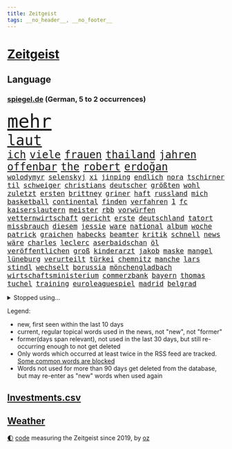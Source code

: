 ```yaml
---
title: Zeitgeist
tags: __no_header__, __no_footer__
---
```


# [Zeitgeist](https://oliz.io/zeitgeist/)

## Language

<h3><a href="https://www.spiegel.de" target="_blank">spiegel.de</a> (German, 5 to 2 occurrences)</h3>
<p style="font-family:monospace">
<span style="font-size:32pt"><a href="news_links.html#mehr" class="current">mehr</a></span>
<br>
<span style="font-size:25pt"><a href="news_links.html#laut" class="current">laut</a></span>
<br>
<span style="font-size:18pt"><a href="news_links.html#ich" class="current">ich</a></span>
<span style="font-size:18pt"><a href="news_links.html#viele" class="current">viele</a></span>
<span style="font-size:18pt"><a href="news_links.html#frauen" class="current">frauen</a></span>
<span style="font-size:18pt"><a href="news_links.html#thailand" class="current">thailand</a></span>
<span style="font-size:18pt"><a href="news_links.html#jahren" class="current">jahren</a></span>
<span style="font-size:18pt"><a href="news_links.html#offenbar" class="current">offenbar</a></span>
<span style="font-size:18pt"><a href="news_links.html#the" class="current">the</a></span>
<span style="font-size:18pt"><a href="news_links.html#robert" class="current">robert</a></span>
<span style="font-size:18pt"><a href="news_links.html#erdoğan" class="current">erdoğan</a></span>
<br>
<span style="font-size:12pt"><a href="news_links.html#wolodymyr" class="current">wolodymyr</a></span>
<span style="font-size:12pt"><a href="news_links.html#selenskyj" class="current">selenskyj</a></span>
<span style="font-size:12pt"><a href="news_links.html#xi" class="current">xi</a></span>
<span style="font-size:12pt"><a href="news_links.html#jinping" class="current">jinping</a></span>
<span style="font-size:12pt"><a href="news_links.html#endlich" class="current">endlich</a></span>
<span style="font-size:12pt"><a href="news_links.html#nora" class="current">nora</a></span>
<span style="font-size:12pt"><a href="news_links.html#tschirner" class="new">tschirner</a></span>
<span style="font-size:12pt"><a href="news_links.html#til" class="current">til</a></span>
<span style="font-size:12pt"><a href="news_links.html#schweiger" class="current">schweiger</a></span>
<span style="font-size:12pt"><a href="news_links.html#christians" class="new">christians</a></span>
<span style="font-size:12pt"><a href="news_links.html#deutscher" class="current">deutscher</a></span>
<span style="font-size:12pt"><a href="news_links.html#größten" class="current">größten</a></span>
<span style="font-size:12pt"><a href="news_links.html#wohl" class="current">wohl</a></span>
<span style="font-size:12pt"><a href="news_links.html#zuletzt" class="current">zuletzt</a></span>
<span style="font-size:12pt"><a href="news_links.html#ersten" class="current">ersten</a></span>
<span style="font-size:12pt"><a href="news_links.html#brittney" class="current">brittney</a></span>
<span style="font-size:12pt"><a href="news_links.html#griner" class="current">griner</a></span>
<span style="font-size:12pt"><a href="news_links.html#haft" class="current">haft</a></span>
<span style="font-size:12pt"><a href="news_links.html#russland" class="current">russland</a></span>
<span style="font-size:12pt"><a href="news_links.html#mich" class="current">mich</a></span>
<span style="font-size:12pt"><a href="news_links.html#basketball" class="current">basketball</a></span>
<span style="font-size:12pt"><a href="news_links.html#continental" class="new">continental</a></span>
<span style="font-size:12pt"><a href="news_links.html#finden" class="current">finden</a></span>
<span style="font-size:12pt"><a href="news_links.html#verfahren" class="current">verfahren</a></span>
<span style="font-size:12pt"><a href="news_links.html#1" class="current">1</a></span>
<span style="font-size:12pt"><a href="news_links.html#fc" class="current">fc</a></span>
<span style="font-size:12pt"><a href="news_links.html#kaiserslautern" class="current">kaiserslautern</a></span>
<span style="font-size:12pt"><a href="news_links.html#meister" class="current">meister</a></span>
<span style="font-size:12pt"><a href="news_links.html#rbb" class="current">rbb</a></span>
<span style="font-size:12pt"><a href="news_links.html#vorwürfen" class="current">vorwürfen</a></span>
<span style="font-size:12pt"><a href="news_links.html#vetternwirtschaft" class="new">vetternwirtschaft</a></span>
<span style="font-size:12pt"><a href="news_links.html#gericht" class="current">gericht</a></span>
<span style="font-size:12pt"><a href="news_links.html#erste" class="current">erste</a></span>
<span style="font-size:12pt"><a href="news_links.html#deutschland" class="current">deutschland</a></span>
<span style="font-size:12pt"><a href="news_links.html#tatort" class="current">tatort</a></span>
<span style="font-size:12pt"><a href="news_links.html#missbrauch" class="current">missbrauch</a></span>
<span style="font-size:12pt"><a href="news_links.html#diesem" class="current">diesem</a></span>
<span style="font-size:12pt"><a href="news_links.html#jessie" class="new">jessie</a></span>
<span style="font-size:12pt"><a href="news_links.html#ware" class="current">ware</a></span>
<span style="font-size:12pt"><a href="news_links.html#national" class="current">national</a></span>
<span style="font-size:12pt"><a href="news_links.html#album" class="current">album</a></span>
<span style="font-size:12pt"><a href="news_links.html#woche" class="current">woche</a></span>
<span style="font-size:12pt"><a href="news_links.html#patrick" class="current">patrick</a></span>
<span style="font-size:12pt"><a href="news_links.html#graichen" class="new">graichen</a></span>
<span style="font-size:12pt"><a href="news_links.html#habecks" class="current">habecks</a></span>
<span style="font-size:12pt"><a href="news_links.html#beamter" class="current">beamter</a></span>
<span style="font-size:12pt"><a href="news_links.html#kritik" class="current">kritik</a></span>
<span style="font-size:12pt"><a href="news_links.html#schnell" class="current">schnell</a></span>
<span style="font-size:12pt"><a href="news_links.html#news" class="current">news</a></span>
<span style="font-size:12pt"><a href="news_links.html#wäre" class="current">wäre</a></span>
<span style="font-size:12pt"><a href="news_links.html#charles" class="current">charles</a></span>
<span style="font-size:12pt"><a href="news_links.html#leclerc" class="current">leclerc</a></span>
<span style="font-size:12pt"><a href="news_links.html#aserbaidschan" class="current">aserbaidschan</a></span>
<span style="font-size:12pt"><a href="news_links.html#öl" class="current">öl</a></span>
<span style="font-size:12pt"><a href="news_links.html#veröffentlichen" class="current">veröffentlichen</a></span>
<span style="font-size:12pt"><a href="news_links.html#groß" class="current">groß</a></span>
<span style="font-size:12pt"><a href="news_links.html#kinderarzt" class="new">kinderarzt</a></span>
<span style="font-size:12pt"><a href="news_links.html#jakob" class="current">jakob</a></span>
<span style="font-size:12pt"><a href="news_links.html#maske" class="current">maske</a></span>
<span style="font-size:12pt"><a href="news_links.html#mangel" class="current">mangel</a></span>
<span style="font-size:12pt"><a href="news_links.html#lüneburg" class="new">lüneburg</a></span>
<span style="font-size:12pt"><a href="news_links.html#verurteilt" class="current">verurteilt</a></span>
<span style="font-size:12pt"><a href="news_links.html#türkei" class="current">türkei</a></span>
<span style="font-size:12pt"><a href="news_links.html#chemnitz" class="current">chemnitz</a></span>
<span style="font-size:12pt"><a href="news_links.html#manche" class="current">manche</a></span>
<span style="font-size:12pt"><a href="news_links.html#lars" class="current">lars</a></span>
<span style="font-size:12pt"><a href="news_links.html#stindl" class="new">stindl</a></span>
<span style="font-size:12pt"><a href="news_links.html#wechselt" class="current">wechselt</a></span>
<span style="font-size:12pt"><a href="news_links.html#borussia" class="current">borussia</a></span>
<span style="font-size:12pt"><a href="news_links.html#mönchengladbach" class="current">mönchengladbach</a></span>
<span style="font-size:12pt"><a href="news_links.html#wirtschaftsministerium" class="current">wirtschaftsministerium</a></span>
<span style="font-size:12pt"><a href="news_links.html#commerzbank" class="current">commerzbank</a></span>
<span style="font-size:12pt"><a href="news_links.html#bayern" class="current">bayern</a></span>
<span style="font-size:12pt"><a href="news_links.html#thomas" class="current">thomas</a></span>
<span style="font-size:12pt"><a href="news_links.html#tuchel" class="current">tuchel</a></span>
<span style="font-size:12pt"><a href="news_links.html#training" class="current">training</a></span>
<span style="font-size:12pt"><a href="news_links.html#euroleaguespiel" class="new">euroleaguespiel</a></span>
<span style="font-size:12pt"><a href="news_links.html#madrid" class="current">madrid</a></span>
<span style="font-size:12pt"><a href="news_links.html#belgrad" class="new">belgrad</a></span>
</p>
<details>
<summary>Stopped using...</summary>
<p class="former" style="font-size:12pt">
grenzen(919) netzwerken(919) botschaft(918) flugzeug(918) diskutiert(917) lisa(917) äußern(917) schnelle(916) untersagt(916) 44(915) beklagen(915) beschwerde(915) hinweisen(915) rheinlandpfalz(915) rief(915) statement(915) abschied(914) entlassung(914) humanitäre(914) kardinal(914) rainer(914) rasant(914) reduziert(914) schwangerschaft(914) streichen(914) usbundesstaat(914) zeitweise(914) aktuell(913) covid(913) eingebrochen(913) froh(913) gefasst(913) gewaltig(913) schlimm(913) schlimmer(913) spdpolitikerin(913) van(913) verschiebt(913) wales(913) beschädigt(912) diesel(912) gebaut(912) kündigen(912) nationen(912) bemüht(911) bereich(911) doku(911) durchsucht(911) frühen(911) geworfen(911) kanada(911) lobt(911) regierungschefs(911) tests(911) theater(911) vereinigten(911) vielerorts(911) weltweiten(911) kollaps(910) razzia(910) stellten(910) studierenden(910) städte(910) vergangene(910) aufgrund(909) australische(909) facebook(909) hans(909) hotel(909) infektionen(909) juli(909) julia(909) publikum(909) teilnehmen(909) wartet(909) kurzem(908) polizeieinsatz(908) verpflichtet(908) argumente(907) impfung(907) kämpfer(907) lehnen(907) saarland(907) spekuliert(907) usschauspielerin(907) bestimmt(906) ehren(906) geklärt(906) linken(906) reagierten(906) schien(906) see(906) weltweite(906) optimistisch(905) rät(905) fahrrad(904) freund(904) kleiner(904) klimapolitik(904) verurteilte(904) august(903) institut(903) längere(903) versprochen(903) ärgert(903) gefährlicher(902) hund(902) juristisch(902) herr(901) gekauft(900) aufgegeben(899) bürgermeisterin(899) journalistin(899) vorgestellt(899) erfunden(898) küstenwache(898) tauchen(898) viertelfinale(898) anzeichen(897) argentinien(896) attacken(895) enge(895) treiben(894) auftreten(892) erschießt(892) überschwemmungen(891) gemeinsames(890) hunger(890) vorgänger(890) erderwärmung(889) frisch(889) le(889) vorteile(889) entspannung(888) gehörte(887) hohem(887) trauert(887) wusste(887) heutigen(886) letztes(886) stellung(886) top(885) ältere(884) museum(883) spannend(883) sichert(882) schneider(881) verständnis(881) schützt(879) iranischen(878) jurist(873) besteht(872) gehabt(869) zdf(869) entbrannt(866) ausgaben(864) erhebliche(859) palästinenser(856) wmtitel(850) maschinen(849) cdu/csu(846) politischer(838) woelki(838) variante(827) berichtete(821) polizeiruf(813) schlaf(813) konfrontation(798) kannte(777) zusammenbruch(776) wolken(774) carlos(764) ermittlungsverfahren(736) long(735) joseph(728) werte(718) gestanden(697) notenbank(680) schwäche(663) zerstörte(656) ministerin(654) anführer(653) arme(651) 72(642) cup(631) global(618) kollision(617) topmanager(615) wellen(615) beeinträchtigt(613) 20000(608) parlaments(606) norwegischen(601) übertragen(594) erhofft(592) geleistet(591) anhängern(590) realität(589) staatsbesuch(585) börsen(584) investiert(581) hawaii(577) mehrwertsteuer(566) manuela(565) floyd(560) australiens(555) ice(552) vermitteln(552) älteste(551) mehrfamilienhaus(548) briefe(547) ampelregierung(545) eingeführt(544) station(543) zurückgezogen(543) bettina(541) siebten(541) saal(537) ampelparteien(532) mond(531) rosa(531) erschlagen(528) härte(524) schülerin(524) hafenstadt(518) winfried(505) bundesfinanzminister(499) kretschmann(490) einziger(489) schütze(488) pink(486) rasch(481) möchten(479) oscars(466) 68(465) widersprechen(458) einbrecher(456) stuhl(454) erweitert(450) hauptbahnhof(450) soldat(450) desto(447) erneuert(445) einheit(436) operation(434) report(433) gastbeitrag(427) verleiht(425) young(423) designer(419) ansehen(418) warme(416) abgeschafft(411) absagen(409) zugesagt(409) begleiten(407) lücken(405) indischen(402) wirtschaftsweise(402) pannen(400) beschuldigten(396) mutige(395) nukleare(395) jahreszeit(394) 2035(393) baustelle(393) schneidet(393) sexualisierte(385) zeitenwende(385) unabhängig(380) bewusst(377) modernen(375) nationalelf(375) beben(374) verfolgung(373) ergab(372) begrenzt(371) windkraft(370) ten(369) ausstieg(363) trauerfeier(363) kompensieren(362) öpnv(361) durchsuchen(356) geöffnet(356) jack(353) pelosi(351) schlamm(342) wahre(341) übergriffen(340) lngterminals(339) ankara(332) ehrt(329) eingesperrt(329) usamerikanischen(328) luisa(325) rockband(321) bist(320) brennende(320) sylt(320) budapest(317) versinkt(317) elisabeth(314) nachhaltig(313) empfehlungen(312) kommissarin(310) krimi(310) beruhigen(309) ernannt(309) anhaltende(308) umwelthilfe(304) gegnerin(303) verheerend(302) weltrekord(302) yorks(302) prompt(298) staus(298) valley(298) künstlichen(297) misshandelt(296) gegenzug(295) dfbteam(294) drin(294) schrumpfen(292) erntet(290) großaufgebot(287) vorantreiben(287) erobern(286) kostete(284) bewusstsein(283) geste(283) versorgen(283) krebserkrankung(280) abschwung(279) entfernen(279) verstoßen(279) erlegen(277) gegensteuern(277) fehlenden(276) islamisten(275) barrikaden(274) frist(273) 2040(270) rettungsaktion(269) major(268) oslo(267) landwirtschaft(265) aussteigen(263) csd(261) schwede(261) skifahrer(260) neubauer(258) nördlich(256) drohnenangriff(255) 40jährige(254) farce(253) gehirn(253) leitzins(253) bewältigen(252) erkranken(250) inselstaat(249) neukölln(248) nordsyrien(248) exweltmeister(247) gerufen(247) studentin(246) kampfpanzer(245) spitzen(245) studieren(244) importiert(243) mithäftling(243) vereinbarten(243) okay(240) schreitet(240) bach(238) elefanten(237) grab(237) ticketpreise(236) einladung(235) mississippi(235) körperlichen(234) 63(233) stromausfälle(233) films(228) franz(228) anfangs(224) bauch(224) gewässer(224) gratuliert(224) unruhen(224) antarktis(223) verbal(223) befürworten(222) lenken(222) schikaniert(221) zutritt(220) princess(219) stephan(219) richtete(218) stellungnahme(217) skifahren(216) a7(215) fdpvize(215) beschwert(213) dient(213) proben(212) rassistischer(212) schwesig(211) beton(209) ausgestattet(208) umgekehrt(208) durchaus(207) feierten(207) kinderpornografie(205) raf(204) nationaltrainer(203) privatsphäre(203) ranking(203) winzer(203) betrogen(202) herzog(202) mittelstand(201) gesundheitszustand(200) indiens(198) krawalle(198) verbleib(198) zahnarzt(198) 57(197) bröckelt(196) silicon(196) eingriff(195) überraschender(195) schutzmacht(194) sondertribunal(192) scheinbar(191) gerichtet(190) liebte(189) postet(189) ausscheiden(187) houston(187) kurzen(187) hakt(185) wissenschaftliche(185) erpresst(184) grundschulen(183) nordkoreas(183) routine(183) ulf(183) verfilmt(183) faktisch(181) olivier(181) beobachtungen(179) männliche(179) auszahlen(178) blaue(177) festnehmen(177) razzien(176) lützerath(175) montagmorgen(174) epidemie(172) norddeutschen(171) bruce(170) ratten(170) schrauben(170) wecken(170) gerichts(169) prien(169) eugipfel(168) fraktionschef(168) sehnt(168) finanzmärkte(167) geplantes(166) operiert(166) zucker(166) diktatoren(165) friedensnobelpreis(165) sam(165) außenpolitik(164) betrugsvorwürfe(164) deutschem(164) wwf(164) wachsamkeit(163) eric(162) nachrichtenagentur(162) reis(162) taucher(162) sexualstraftaten(161) transporter(160) autorinnen(159) möglichkeit(159) hochwasser(158) zäh(158) filmstar(157) mine(157) weitem(156) kabine(155) kinderbücher(155) ressort(154) abgesetzt(153) doping(153) erfolgsrezept(153) fusion(153) antreibt(152) gezerrt(152) heinrich(152) gesellschaften(151) arzneien(150) mächte(150) weltrangliste(150) fdpverkehrsminister(149) klarkommen(149) luise(149) testament(149) familienministerin(148) paus(148) klebt(147) blüte(146) unterstützern(146) ahnen(145) anlaufen(145) hoffnungsschimmer(145) 21jährige(144) erlebnisse(144) justin(144) kpführung(144) koreanischen(142) bewirken(141) tanker(141) traumatisiert(141) ernennung(140) inhalt(140) korrupt(140) achtzigerjahre(138) delhi(138) bankmanfried(137) begegnet(137) erfüllung(135) jeff(135) kleineren(135) buffett(134) butter(134) echo(134) skepsis(134) warren(134) ärgerlich(134) althaus(133) mitgliedern(133) engere(132) hill(132) vwaufsichtsrat(132) rivalität(130) puppe(129) republikanischen(129) altersdiskriminierung(128) prozentpunkte(128) präsentation(128) realistisch(128) schiebt(128) sound(128) technische(128) terence(128) kapitolsturm(127) kurzerhand(127) netzbetreiber(127) reformideen(127) skiurlaub(127) strafanzeige(127) übersteht(127) falschfahrer(126) anteilseigner(125) apotheken(125) verleihen(125) 02(122) klinsmann(121) läden(121) unterzogen(121) gefallene(120) verschafft(119) wuppertal(119) 165(118) berufsaussichten(118) geerbt(118) arbeitsplätze(117) beschneiden(116) pfeifen(116) runden(116) verwandte(116) autofahrern(115) kriegen(115) militärhilfe(115) tennisspieler(115) belgier(114) gelegenheit(114) traut(113) stockt(112) heimreise(110) hürde(110) meinungen(110) opfers(110) schenk(110) 2028(109) al(109) fabuliert(109) gepostet(109) komplexe(109) usrapper(109) weltsport(109) änderung(109) immobilie(108) kieler(108) reichsbürgerszene(108) angefahren(107) übereinstimmenden(106) ach(105) barrel(105) reichsbürgerrazzia(105) deutschlandweit(104) tourismus(104) datenschützer(103) heller(103) jugendstrafe(103) spender(103) einsamer(102) aggressiv(101) biathletinnen(101) denise(101) grundlagen(101) herrmannwick(101) milliardenhilfen(101) geiseln(100) heimische(100) unicef(100) bestsellerautorin(99) freundschaften(99) hoffentlich(99) rhetorik(99) stationen(99) erfährt(98) nachgegeben(98) rüstet(98) stärkeren(98) 115(97) ignorieren(97) perus(97) sicherheitsmaßnahmen(97) einträge(96) herrlich(96) interessante(95) gesendet(94) kroatischen(94) naher(94) residenz(94) schönes(93) a20(92) bahngewerkschaft(92) mythos(92) panzern(92) staatsgebiet(92) befiehlt(91) erfahrungsbericht(91) grundnahrungsmittel(91) kriegsgefangenen(91) nantes(91) oppositionspolitiker(91) ortega(91) strafverfahren(91) wmtriumph(91) 9000(90) abbiegen(90) abläuft(90) aufhebung(90) flasche(90) premierministers(90) schwulen(90) wells(90) alternde(89) bibel(89) eughurteil(89) flugverkehr(89) gegensätze(89) hübsche(89) landrat(89) ministers(89) notgedrungen(89) passanten(89) riesen(89) bäumen(88) demonstriert(88) fallon(88) friert(88) ladung(88) plätze(88) prägten(88) rechtsreligiöse(88) sherrock(88) eingestiegen(87) flüchtig(87) häusliche(87) künstlerinnen(87) schokoladenfabrik(87) studentinnen(87) unfallfahrerin(87) untersagen(87) vandalismus(87) bildzeitung(86) fdpgeneralsekretär(86) gans(86) gelaunt(86) strategische(86) ballauf(85) geheimdiensts(85) rückzugs(85) vornamen(85) zweithöchsten(85) flensburg(84) mischt(84) mülltonnen(84) negatives(84) prominentesten(84) selbstverständnis(84) sophie(84) ausstellung(83) beerdigen(83) braunkohleabbau(83) küken(83) zigarette(83) zlatan(83) zwingt(83) darts(82) knappheit(82) kohlekraftwerke(82) parlamentarischen(82) sektor(82) westafrika(82) ausflügen(81) ausgewählte(81) bildungsministerium(81) eingestampft(81) erik(81) herstellung(81) houellebecq(81) lederer(81) memorial(81) standesamt(81) anfänger(80) diplomatisch(80) notorisch(80) ressentiments(80) überfüllten(80) ant(79) avengersstar(79) bullerbü(79) einlagensicherung(79) intel(79) ma(79) parteivize(79) polizeischutz(79) reanimiert(79) ungnade(79) dramen(78) gerichtliche(78) herrschaft(78) hysterie(78) küsse(78) rick(78) befördert(77) lokalpolitiker(77) natosoldaten(77) ostküste(77) zyklus(77) alfred(76) exekutionen(76) parteiinternen(76) tüfteln(76) unterhose(76) 270(75) begeistern(75) entsprechenden(75) floh(75) heiligen(75) kooperieren(75) kreminna(75) radikalislamischen(75) solch(75) uralte(75) 132(74) erhalt(74) frisches(74) lindsay(74) marode(74) neundarter(74) optimistischer(74) sesamstraße(74) zufälligen(74) zwischendurchessen(74) a3(73) belarussischer(73) bundesligisten(73) entwickelten(73) financial(73) kopieren(73) kundendaten(73) niemeyer(73) stellungen(73) vermeintlicher(73) verwenden(73) zettel(73) alcaraz(72) esc(72) externer(72) gravierende(72) menschlichen(72) scheiben(72) katastrophal(71) bundeshilfen(70) elektrofahrzeugen(70) fashion(70) imitiert(70) mütze(70) nochmals(70) völkermords(70) abbruchkante(69) ausgeschlagen(69) billy(69) geschäftsleitung(69) johanna(69) prächtig(69) schlammlawinen(69) süßigkeiten(69) erfreuen(68) finanzministerin(68) irreführend(68) janet(68) minidrohnen(68) oppositionspartei(68) polizeipräsident(68) sonnensystem(68) yellen(68) genre(67) kläger(67) models(67) nachhaltiger(67) nicaragua(67) streikrecht(67) trüben(67) lloyd(66) rüstungsindustrie(66) usfinanzministerin(66) vogue(66) klimaforscher(65) places(65) wissler(65) doreen(64) fluggesellschaft(64) gefesselt(64) juristischen(64) sexleben(64) terrorgruppen(64) überlässt(64) deutschfranzösischen(63) handwerker(63) indian(63) media(63) obacht(63) rechtsaußen(63) renten(63) reutlingen(63) rupprecht(63) stieß(63) euphorischer(62) herausgeben(62) nabu(62) raste(62) sprengen(62) tante(62) täuschung(62) auszeit(61) bewohnerin(61) bundesbildungsministerin(61) energiepreispauschale(61) sanken(61) drückten(60) nicola(60) saarbrücken(60) straßenbau(60) sturgeon(60) teddy(60) umgestellt(60) annähern(59) befragten(59) bluttat(59) domenico(59) fernhalten(59) linkenchefin(59) regierungsparteien(59) tedesco(59) ajax(58) koran(58) mietwagen(58) polarkreises(58) schwule(58) thorsten(58) deklassiert(57) fernseher(57) generalstaatsanwältin(57) morty(57) märkte(57) parität(57) roiland(57) schleswigholsteins(57) staatenbund(57) wutausbrüche(57) bahnhöfen(56) haftet(56) plüsch(56) uswirtschaft(56) zusammengeschlagen(56) geflossen(55) milo(55) rau(55) sondervermögen(55) zulegen(55) 1997(54) energiekonzerns(54) junior(54) klappe(54) liegestütze(54) sonntags(54) usinvestor(54) rekordgewinn(53) schwanken(53) währenddessen(53) arts(52) dicht(52) jojo(52) lührmann(52) moyes(52) seltenen(52) tiergarten(52) todesfall(52) kickl(51) lampedusa(51) mercosur(51) panik(51) parodiert(51) stillstehen(51) stärkt(51) tierischen(51) tourneen(51) zuckerberg(51) durchführen(50) erstligisten(50) schuljahr(50) sparsamer(50) stritten(50) resnikow(49) verheiratet(49) zombies(49) zurückgedrängt(49) beansprucht(48) generell(48) karin(48) pfannkuchen(48) schimpft(48) schwäbisch(48) uhren(48) warmes(48) cäsium137(47) entgleisung(46) enthielt(46) geradezu(46) glückwünsche(46) leise(46) multimilliardär(46) neuers(46) obdachlos(46) schwerem(46) zellen(46) ballons(45) grüßen(45) hitchcocks(45) juristin(45) petersen(45) regenerative(45) sonnenaufgang(45) tränengas(45) vertigo(45) wiederaufnahme(45) winde(45) 31jähriger(44) befreiungsschlag(44) expats(44) herzlich(44) klimaneutrale(44) abstriche(43) bürogebäude(43) gedachten(43) mühen(43) ranghoher(43) ticketmaster(43) bemerkenswerte(42) bergung(42) entlassungswelle(42) erschütterungen(42) immobilienkauf(42) mangelhafter(42) patientinnen(42) polizeirufvote(42) say(42) warnte(42) wassermassen(42) zuwachs(42) gesichter(41) herstellen(41) mittelgroße(41) niger(41) albtraum(40) ansagen(40) beschlagnahmte(40) don't(40) gaygesetz(40) indigenen(40) leichtathletik(40) miroslav(40) pennsylvania(40) verschwundenes(40) effizient(39) konstruktiv(39) preissteigerung(39) aufträge(38) derzeitigen(38) köln/bonn(38) vereinten(38) 1987(37) beurteilen(37) bundespartei(37) case(37) sanfter(37) wendepunkt(37) abwürgen(36) ankommen(36) ansprache(36) machbar(36) verstoß(36) berlinmitte(35) championsleaguefinale(35) ergebnissen(35) grünenvorsitzende(35) jahn(35) perfektes(35) 15jährigen(34) bebt(34) rheinische(34) spiegelkorrespondentin(34) unlängst(34) verrat(34) wissentlich(34) leichtathleten(33) nützt(33) space(33) tischt(33) weiblich(33) afghanen(32) roger(32) roter(32) waters(32) zoos(32) 13000(31) erleichterungen(31) jessica(31) lift(31) rabatt(31) rosenthal(31) snp(31) ulrike(31) unkenntlich(31) wang(31) achtung(30) bedrohen(30) begegnungen(30) bestseller(30) friseur(30) hilflos(30) schwellen(30) nairobi(29) risse(29) wagenknechts(29) auswärts(28) beliebtes(28) code(28) grundschulkinder(28) hebel(28) henning(28) jeschke(28) klimaaktivist(28) optimieren(28) verschwundener(28) ajay(27) ansichten(27) benziner(27) fechten(27) friedensplan(27) hochzeitstag(27) pistolen(27) unweit(27) werkzeug(27) 19jährigen(26) hellt(26) usstützpunkt(26) verbraucherinnen(26) wahlzettel(26) worklifebalance(26) abneigung(25) eindringt(25) influencerinnen(25) kommunistische(25) sprüchen(25) verbaut(25) fristen(24) mahlzeit(24) slowakei(24) ursprungs(24) verbrennerverbot(24) vergiftung(24) wahrscheinlichste(24) zwist(24) 1958(23) choupomoting(23) einlegen(23) fossiler(23) nordirlandstreit(23) ungewohnt(23) versus(23) eigentlichen(22) ertrunkenen(22) großstreiks(22) wermelskirchen(22) irina(21) königreichs(21) schotten(21) streitthemen(21) wochenbeginn(21) bundesverwaltungsgericht(20) erholen(20) mecklenburgvorpommerns(20) volkswagens(20) zocken(20) erbeutet(19) generalstreik(19) regierungskritiker(19) regierungspartei(19) stäbchen(19) geschlechter(18) römischen(18) steuersenkung(18) 67jährigen(17) 68jährige(17) erkrankungen(17) krachte(17) kuhle(17) linkenführung(17) bramsche(16) eilverfahren(16) endometriose(16) freudenberg(16) nablus(16) rechnungshof(16) snacks(16) variable(16) zwölfjährige(16) arbeitsbesuch(15) coronatests(15) gekannt(15) kraftstoff(15) rentenversicherung(15) usbanken(15) wanderer(15) beruflich(14) bezieht(14) pen(14) samstagabend(14) berücksichtigt(13) elbe(13) geschmiert(13) muslimisch(13) unverletzt(13) dürren(12) kneipen(12) kopfüber(12) strafunmündig(12) topstars(12) umsetzen(12) abgase(11) donauschleuse(11) honduras(11) jobcenter(11) mehrtägigen(11) parlamentarische(11) regionalbanken(11) unbefristeten(11)
</p>
</details>
<p>Legend:
<ul>
<li><span class="new">new</span>, first seen within the last 10 days</li>
<li><span class="current">current</span>, regular topical words used in the news, not "new", not "former"</li>
<li><span class="former">former(days span relevant)</span>, not used in the last 30 days, but still re-occurring enough to not get deleted</li>
<li>Only words which occurred at least twice in the RSS feed are tracked. <a href="language/filters.py">Some common words are blocked</a></li>
<li>Words not used for more than 90 days get deleted from the database, but may re-enter as "new" words when used again</li>
</ul>
</p>

## [Investments](investments.html)[.csv](investments.csv)

## [Weather](weather.html)

<footer>
<a href="javascript:toggleTheme()" class="nav">🌓</a>
<a href="https://github.com/ooz/zeitgeist">code</a> measuring the Zeitgeist since 2019, by <a href="https://oliz.io">oz</a>
</footer>
